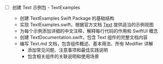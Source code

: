 - [ ] 创建 Text 示例包 - TextExamples

  - 创建 TextExamples Swift Package 的基础结构
  - 实现 TextExamples.swift，根据官方文档 [Text](https://developer.apple.com/documentation/swiftui/text) 提供适当的示例视图
  - 为每个示例添加详细的中文注释，解释每行代码的作用和 SwiftUI 概念
  - 创建 TextDocumentation.swift，包含 Text 组件的完整文档内容
  - 编写 Text.md 文档，包含组件概述、基本用法、所有 Modifier 详解
    - 添加常见问题、注意事项和最佳实践说明
    - 包含相关组件的关联说明和使用场景
